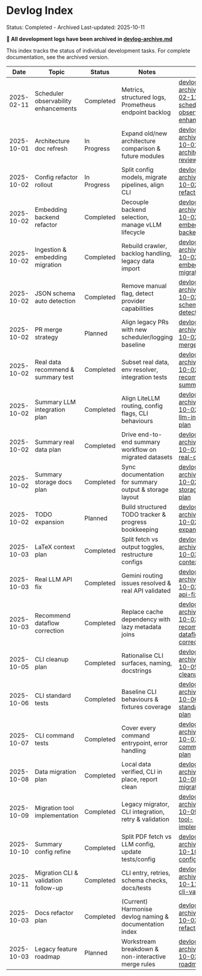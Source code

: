 # Devlog Index
Status: Completed - Archived
Last-updated: 2025-10-11

**📁 All development logs have been archived in [devlog-archive.md](devlog-archive.md)**

This index tracks the status of individual development tasks. For complete documentation, see the archived version.

| Date | Topic | Status | Notes | Link |
| --- | --- | --- | --- | --- |
| 2025-02-11 | Scheduler observability enhancements | Completed | Metrics, structured logs, Prometheus endpoint backlog | [devlog-archive.md#2025-02-11-scheduler-observability-enhancements](devlog-archive.md#2025-02-11-scheduler-observability-enhancements) |
| 2025-10-01 | Architecture doc refresh | In Progress | Expand old/new architecture comparison & future modules | [devlog-archive.md#2025-10-01-architecture-review](devlog-archive.md#2025-10-01-architecture-review) |
| 2025-10-02 | Config refactor rollout | In Progress | Split config models, migrate pipelines, align CLI | [devlog-archive.md#2025-10-02-config-refactor-plan](devlog-archive.md#2025-10-02-config-refactor-plan) |
| 2025-10-02 | Embedding backend refactor | Completed | Decouple backend selection, manage vLLM lifecycle | [devlog-archive.md#2025-10-02-embedding-backend-refactor](devlog-archive.md#2025-10-02-embedding-backend-refactor) |
| 2025-10-02 | Ingestion & embedding migration | Completed | Rebuild crawler, backlog handling, legacy data import | [devlog-archive.md#2025-10-02-ingestion-embedding-migration](devlog-archive.md#2025-10-02-ingestion-embedding-migration) |
| 2025-10-02 | JSON schema auto detection | Completed | Remove manual flag, detect provider capabilities | [devlog-archive.md#2025-10-02-json-schema-detection-plan](devlog-archive.md#2025-10-02-json-schema-detection-plan) |
| 2025-10-02 | PR merge strategy | Planned | Align legacy PRs with new scheduler/logging baseline | [devlog-archive.md#2025-10-02-pr-merge-plan](devlog-archive.md#2025-10-02-pr-merge-plan) |
| 2025-10-02 | Real data recommend & summary test | Completed | Subset real data, env resolver, integration tests | [devlog-archive.md#2025-10-02-real-data-recommend-summary-plan](devlog-archive.md#2025-10-02-real-data-recommend-summary-plan) |
| 2025-10-02 | Summary LLM integration plan | Completed | Align LiteLLM routing, config flags, CLI behaviours | [devlog-archive.md#2025-10-02-summary-llm-integration-plan](devlog-archive.md#2025-10-02-summary-llm-integration-plan) |
| 2025-10-02 | Summary real data plan | Completed | Drive end-to-end summary workflow on migrated datasets | [devlog-archive.md#2025-10-02-summary-real-data-plan](devlog-archive.md#2025-10-02-summary-real-data-plan) |
| 2025-10-02 | Summary storage docs plan | Completed | Sync documentation for summary output & storage layout | [devlog-archive.md#2025-10-02-summary-storage-docs-plan](devlog-archive.md#2025-10-02-summary-storage-docs-plan) |
| 2025-10-02 | TODO expansion | Planned | Build structured TODO tracker & progress bookkeeping | [devlog-archive.md#2025-10-02-todo-expansion-plan](devlog-archive.md#2025-10-02-todo-expansion-plan) |
| 2025-10-03 | LaTeX context plan | Completed | Split fetch vs output toggles, restructure configs | [devlog-archive.md#2025-10-03-latex-context-plan](devlog-archive.md#2025-10-03-latex-context-plan) |
| 2025-10-03 | Real LLM API fix | Completed | Gemini routing issues resolved & real API validated | [devlog-archive.md#2025-10-03-real-llm-api-fix](devlog-archive.md#2025-10-03-real-llm-api-fix) |
| 2025-10-03 | Recommend dataflow correction | Completed | Replace cache dependency with lazy metadata joins | [devlog-archive.md#2025-10-03-recommend-dataflow-correction](devlog-archive.md#2025-10-03-recommend-dataflow-correction) |
| 2025-10-05 | CLI cleanup plan | Completed | Rationalise CLI surfaces, naming, docstrings | [devlog-archive.md#2025-10-05-cli-cleanup-plan](devlog-archive.md#2025-10-05-cli-cleanup-plan) |
| 2025-10-06 | CLI standard tests | Completed | Baseline CLI behaviours & fixtures coverage | [devlog-archive.md#2025-10-06-cli-standard-tests-plan](devlog-archive.md#2025-10-06-cli-standard-tests-plan) |
| 2025-10-07 | CLI command tests | Completed | Cover every command entrypoint, error handling | [devlog-archive.md#2025-10-07-cli-command-tests-plan](devlog-archive.md#2025-10-07-cli-command-tests-plan) |
| 2025-10-08 | Data migration plan | Completed | Local data verified, CLI in place, report clean | [devlog-archive.md#2025-10-08-data-migration-plan](devlog-archive.md#2025-10-08-data-migration-plan) |
| 2025-10-09 | Migration tool implementation | Completed | Legacy migrator, CLI integration, retry & validation | [devlog-archive.md#2025-10-09-migration-tool-implementation](devlog-archive.md#2025-10-09-migration-tool-implementation) |
| 2025-10-10 | Summary config refine | Completed | Split PDF fetch vs LLM config, update tests/config | [devlog-archive.md#2025-10-10-summary-config-refine](devlog-archive.md#2025-10-10-summary-config-refine) |
| 2025-10-11 | Migration CLI & validation follow-up | Completed | CLI entry, retries, schema checks, docs/tests | [devlog-archive.md#2025-10-11-migration-cli-validation](devlog-archive.md#2025-10-11-migration-cli-validation) |
| 2025-10-03 | Docs refactor plan | Completed | (Current) Harmonise devlog naming & documentation index | [devlog-archive.md#2025-10-03-docs-refactor-plan](devlog-archive.md#2025-10-03-docs-refactor-plan) |
| 2025-10-03 | Legacy feature roadmap | Planned | Workstream breakdown & non-interactive merge rules | [devlog-archive.md#2025-10-03-legacy-roadmap](devlog-archive.md#2025-10-03-legacy-roadmap) |
